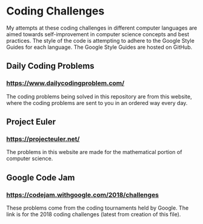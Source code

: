 # Coding Challenges

My attempts at these coding challenges in different computer languages are
aimed towards self-improvement in computer science concepts and best practices.
The style of the code is attempting to adhere to the Google Style Guides for
each language. The Google Style Guides are hosted on GitHub.

## Daily Coding Problems

### https://www.dailycodingproblem.com/

The coding problems being solved in this repository are from this website,
where the coding problems are sent to you in an ordered way every day.

## Project Euler

### https://projecteuler.net/

The problems in this website are made for the mathematical portion of
computer science.

## Google Code Jam

### https://codejam.withgoogle.com/2018/challenges

These problems come from the coding tournaments held by Google. The link is
for the 2018 coding challenges (latest from creation of this file).
